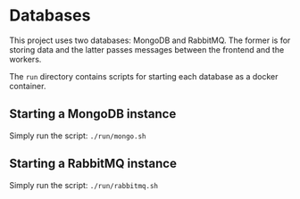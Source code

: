 # Databases

This project uses two databases: MongoDB and RabbitMQ. The former is for storing
data and the latter passes messages between the frontend and the workers.

The `run` directory contains scripts for starting each database as a docker container.

## Starting a MongoDB instance

Simply run the script: `./run/mongo.sh`

## Starting a RabbitMQ instance

Simply run the script: `./run/rabbitmq.sh`
